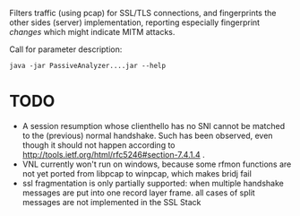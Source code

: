 Filters traffic (using pcap) for SSL/TLS connections, and fingerprints the other sides (server) implementation, reporting especially fingerprint *changes* which might indicate MITM attacks.

Call for parameter description:

    java -jar PassiveAnalyzer....jar --help

# TODO

- A session resumption whose clienthello has no SNI cannot be matched to the (previous) normal handshake. Such has been observed, even though it should not happen according to http://tools.ietf.org/html/rfc5246#section-7.4.1.4 .
- VNL currently won't run on windows, because some rfmon functions are not yet ported from libpcap to winpcap, which makes bridj fail
- ssl fragmentation is only partially supported: when multiple handshake messages are put into one record layer frame. all cases of split messages are not implemented in the SSL Stack


